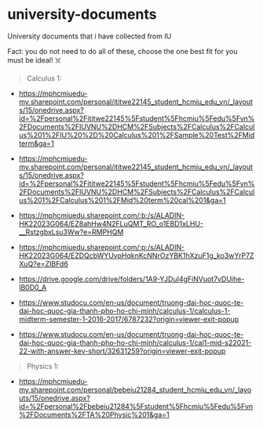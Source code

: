 # university-documents
University documents that i have collected from IU 

Fact: you do not need to do all of these, choose the one best fit for you must be ideal! ☠️

> Calculus 1:

- https://mphcmiuedu-my.sharepoint.com/personal/ititwe22145_student_hcmiu_edu_vn/_layouts/15/onedrive.aspx?id=%2Fpersonal%2Fititwe22145%5Fstudent%5Fhcmiu%5Fedu%5Fvn%2FDocuments%2FIUVNU%2DHCM%2FSubjects%2FCalculus%2FCalculus%201%2FIU%20%2D%20Calculus%201%2FSample%20Test%2FMidterm&ga=1
- https://mphcmiuedu-my.sharepoint.com/personal/ititwe22145_student_hcmiu_edu_vn/_layouts/15/onedrive.aspx?id=%2Fpersonal%2Fititwe22145%5Fstudent%5Fhcmiu%5Fedu%5Fvn%2FDocuments%2FIUVNU%2DHCM%2FSubjects%2FCalculus%2FCalculus%201%2FCalculus%201%2FMid%20term%20cal%201&ga=1

- https://mphcmiuedu.sharepoint.com/:b:/s/ALADIN-HK22023G064/EZ8ahHw4N2FLuQMT_RO_o1EBD1xLHU-__RstzgbxLsu3Ww?e=RMPHQM
- https://mphcmiuedu.sharepoint.com/:p:/s/ALADIN-HK22023G064/EZDQcbWYUvpHqknKcNNrOzYBK1hXzuF1g_ko3wYrP7ZXuQ?e=ZIBFd6
- https://drive.google.com/drive/folders/1A9-YJDuI4gFiNVuot7vDUihe-lB0D0_A

- https://www.studocu.com/en-us/document/truong-dai-hoc-quoc-te-dai-hoc-quoc-gia-thanh-pho-ho-chi-minh/calculus-1/calculus-1-midterm-semester-1-2016-2017/6787232?origin=viewer-exit-popup
- https://www.studocu.com/en-us/document/truong-dai-hoc-quoc-te-dai-hoc-quoc-gia-thanh-pho-ho-chi-minh/calculus-1/cal1-mid-s22021-22-with-answer-key-short/32631259?origin=viewer-exit-popup

> Physics 1:
- https://mphcmiuedu-my.sharepoint.com/personal/bebeiu21284_student_hcmiu_edu_vn/_layouts/15/onedrive.aspx?id=%2Fpersonal%2Fbebeiu21284%5Fstudent%5Fhcmiu%5Fedu%5Fvn%2FDocuments%2FTA%20Physic%201&ga=1
